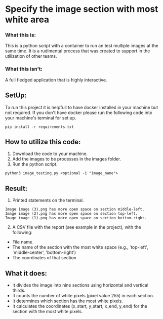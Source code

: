 # Specify the image section with most white area

### What this is:
This is a python script with a container to run an test multiple images at the same time. It is a rudimental process
that was created to support in the utilizetion of other teams.

### What this isn't:
A full fledged application that is highly interactive.

## SetUp:
To run this project it is helpfull to have docker installed in your machine but not required. If you don't have docker
please run the following code into your machine's terminal for set up.
```
pip install -r requirements.txt
```

## How to utilize this code:
1. Download the code to your machine.
2. Add the images to be processes in the images folder.
3. Run the python script.
```
python3 image_testing.py <optional -i "image_name">
```

## Result:
1. Printed statements on the terminal.
```
Image image (3).png has more open space on section middle-left.
Image image (2).png has more open space on section top-left.
Image image (1).png has more open space on section bottom-right.
```
2. A CSV file with the report (see example in the project), with the following:
- File name.
- The name of the section with the most white space (e.g., 'top-left', 'middle-center', 'bottom-right')
- The coordinates of that section

## What it does:
- It divides the image into nine sections using horizontal and vertical thirds.
- It counts the number of white pixels (pixel value 255) in each section.
- It determines which section has the most white pixels.
- It calculates the coordinates (x_start, y_start, x_end, y_end) for the section with the most white pixels.